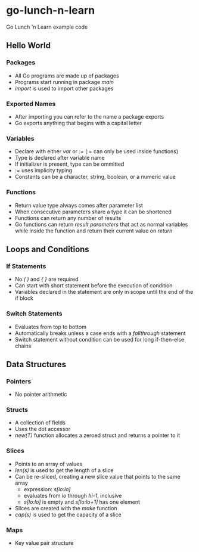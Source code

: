 go-lunch-n-learn
================

Go Lunch 'n Learn example code 

## Hello World

### Packages
* All Go programs are made up of packages
* Programs start running in package _main_
* _import_ is used to import other packages

### Exported Names
* After importing you can refer to the name a package exports
* Go exports anything that begins with a capital letter

### Variables
* Declare with either _var_ or _:=_ (:= can only be used inside functions)
* Type is declared after variable name
* If initializer is present, type can be ommitted
* _:=_ uses implicity typing
* Constants can be a character, string, boolean, or a numeric value

### Functions
* Return value type always comes after parameter list
* When consecutive parameters share a type it can be shortened
* Functions can return any number of results
* Go functions can return _result parameters_ that act as normal variables while inside the function and return their current value on _return_

## Loops and Conditions

### If Statements
* No *( )* and *{ }* are required
* Can start with short statement before the execution of condition
* Variables declared in the statement are only in scope until the end of the if block

### Switch Statements
* Evaluates from top to bottom
* Automatically breaks unless a case ends with a _fallthrough_ statement
* Switch statement without condition can be used for long if-then-else chains

## Data Structures

### Pointers
* No pointer arithmetic

### Structs
* A collection of fields
* Uses the dot accessor
* _new(T)_ function allocates a zeroed struct and returns a pointer to it

### Slices
* Points to an array of values
* _len(s)_ is used to get the length of a slice
* Can be re-sliced, creating a new slice value that points to the same array
   * expression: _s[lo:lo]_
   * evaluates from _lo_ through _hi-1_, inclusive
   * _s[lo:lo]_ is empty and _s[lo:lo+1]_ has one element
* Slices are created with the _make_ function
* _cap(s)_ is used to get the capacity of a slice

### Maps
* Key value pair structure